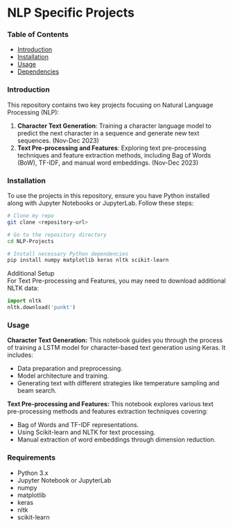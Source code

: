 # NLP Specific Projects

### Table of Contents
- [Introduction](#introduction)
- [Installation](#installation)
- [Usage](#usage)
- [Dependencies](#requirements)


### Introduction
This repository contains two key projects focusing on Natural Language Processing (NLP):

1. **Character Text Generation**: Training a character language model to predict the next character in a sequence and generate new text sequences. (Nov-Dec 2023)
2. **Text Pre-processing and Features**: Exploring text pre-processing techniques and feature extraction methods, including Bag of Words (BoW), TF-IDF, and manual word embeddings. (Nov-Dec 2023)

### Installation
To use the projects in this repository, ensure you have Python installed along with Jupyter Notebooks or JupyterLab. Follow these steps:

```bash
# Clone my repo
git clone <repository-url>

# Go to the repository directory
cd NLP-Projects

# Install necessary Python dependencies
pip install numpy matplotlib keras nltk scikit-learn
```
Additional Setup <br>
For Text Pre-processing and Features, you may need to download additional NLTK data:

```python
import nltk
nltk.download('punkt')
``` 


### Usage
**Character Text Generation:**
This notebook guides you through the process of training a LSTM model for character-based text generation using Keras. It includes:

* Data preparation and preprocessing.
* Model architecture and training.
* Generating text with different strategies like temperature sampling and beam search.

**Text Pre-processing and Features:**
This notebook explores various text pre-processing methods and features extraction techniques covering:

* Bag of Words and TF-IDF representations.
* Using Scikit-learn and NLTK for text processing.
* Manual extraction of word embeddings through dimension reduction.

### Requirements
- Python 3.x
- Jupyter Notebook or JupyterLab
- numpy
- matplotlib
- keras
- nltk
- scikit-learn
